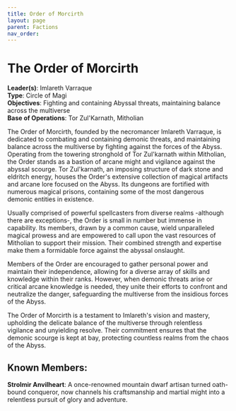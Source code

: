 ```yaml
---
title: Order of Morcirth
layout: page
parent: Factions
nav_order: 
---
```

# The Order of Morcirth

**Leader(s)**: Imlareth Varraque  
**Type**: Circle of Magi  
**Objectives**: Fighting and containing Abyssal threats, maintaining balance across the multiverse  
**Base of Operations**: Tor Zul'Karnath, Mitholian  

The Order of Morcirth, founded by the necromancer Imlareth Varraque, is dedicated to combating and containing demonic threats, and maintaining balance across the multiverse by fighting against the forces of the Abyss. Operating from the towering stronghold of Tor Zul'karnath within Mitholian, the Order stands as a bastion of arcane might and vigilance against the abyssal scourge. Tor Zul'karnath, an imposing structure of dark stone and eldritch energy, houses the Order's extensive collection of magical artifacts and arcane lore focused on the Abyss. Its dungeons are fortified with numerous magical prisons, containing some of the most dangerous demonic entities in existence.

Usually comprised of powerful spellcasters from diverse realms -although there are exceptions-, the Order is small in number but immense in capability. Its members, drawn by a common cause, wield unparalleled magical prowess and are empowered to call upon the vast resources of Mitholian to support their mission. Their combined strength and expertise make them a formidable force against the abyssal onslaught.

Members of the Order are encouraged to gather personal power and maintain their independence, allowing for a diverse array of skills and knowledge within their ranks. However, when demonic threats arise or critical arcane knowledge is needed, they unite their efforts to confront and neutralize the danger, safeguarding the multiverse from the insidious forces of the Abyss.

The Order of Morcirth is a testament to Imlareth's vision and mastery, upholding the delicate balance of the multiverse through relentless vigilance and unyielding resolve. Their commitment ensures that the demonic scourge is kept at bay, protecting countless realms from the chaos of the Abyss.  

## Known Members:  
**Strolmir Anvilheart**: A once-renowned mountain dwarf artisan turned oath-bound conqueror, now channels his craftsmanship and martial might into a relentless pursuit of glory and adventure.  
